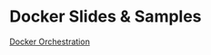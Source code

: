 # Docker Slides & Samples

[Docker Orchestration](https://docs.google.com/presentation/d/1TDbyVxzXUdLT5jpgphLm76jUww9jWTnY9ZrrdLm6GgY)